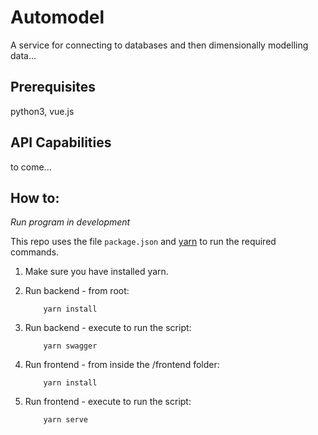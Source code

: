 # Automodel
A service for connecting to databases and then dimensionally modelling data...

## Prerequisites
python3, vue.js

## API Capabilities
to come...

## How to:

*Run program in development*

This repo uses the file ```package.json``` and [yarn](https://yarnpkg.com/lang/en/) to run the required commands.

1. Make sure you have installed yarn.
2. Run backend - from root:
    ```
        yarn install
    ```
3. Run backend - execute to run the script:
    ```
        yarn swagger
    ```

2. Run frontend - from inside the /frontend folder:
    ```
        yarn install
    ```
3. Run frontend - execute to run the script:
    ```
        yarn serve
    ```